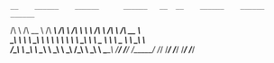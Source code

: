    __    ______    ______      ______   __  __    ______    ______    ______    
   /\ \  /\  __ \  /\  ___\    /\  ___\ /\ \ \ \  /\  ___\  /\  ___\  /\  __ \   
  _\_\ \ \ \ \_\ \ \ \  ___\   \ \  ___\\ \ \_\ \ \ \___  \ \ \ \____ \ \ \_\ \  
 /\_____\ \ \_____\ \ \_____\   \ \_\    \ \_____\ \/\_____\ \ \_____\ \ \_____\ 
 \/_____/  \/_____/  \/_____/    \/_/     \/_____/  \/_____/  \/_____/  \/_____/ 
                                                                                  

<!--
**josephsfusco/josephsfusco** is a ✨ _special_ ✨ repository because its `README.md` (this file) appears on your GitHub profile.

Here are some ideas to get you started:

- 🔭 I’m currently working on ...
- 🌱 I’m currently learning ...
- 👯 I’m looking to collaborate on ...
- 🤔 I’m looking for help with ...
- 💬 Ask me about ...
- 📫 How to reach me: ...
- 😄 Pronouns: ...
- ⚡ Fun fact: ...
-->
